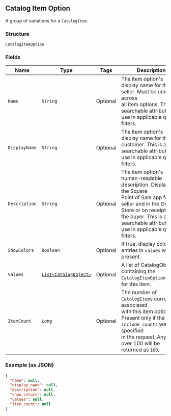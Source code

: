 ## Catalog Item Option

A group of variations for a `CatalogItem`.

### Structure

`CatalogItemOption`

### Fields

| Name | Type | Tags | Description |
|  --- | --- | --- | --- |
| `Name` | `String` | Optional | The item option's display name for the seller. Must be unique across<br>all item options. This is a searchable attribute for use in applicable query filters. |
| `DisplayName` | `String` | Optional | The item option's display name for the customer. This is a searchable attribute for use in applicable query filters. |
| `Description` | `String` | Optional | The item option's human-readable description. Displayed in the Square<br>Point of Sale app for the seller and in the Online Store or on receipts for<br>the buyer. This is a searchable attribute for use in applicable query filters. |
| `ShowColors` | `Boolean` | Optional | If true, display colors for entries in `values` when present. |
| `Values` | [`List<CatalogObject>`](/doc/models/catalog-object.md) | Optional | A list of CatalogObjects containing the<br>`CatalogItemOptionValue`s for this item. |
| `ItemCount` | `Long` | Optional | The number of `CatalogItem`s currently associated<br>with this item option. Present only if the `include_counts` was specified<br>in the request. Any count over 100 will be returned as `100`. |

### Example (as JSON)

```json
{
  "name": null,
  "display_name": null,
  "description": null,
  "show_colors": null,
  "values": null,
  "item_count": null
}
```

